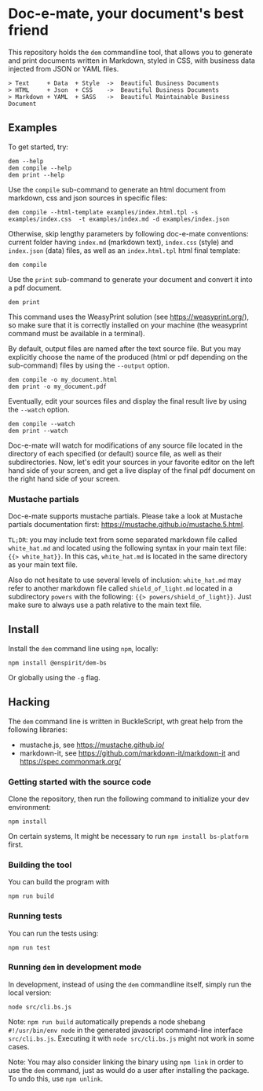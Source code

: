 # Doc-e-mate, your document's best friend

This repository holds the `dem` commandline tool, that allows you to generate
and print documents written in Markdown, styled in CSS, with business data
injected from JSON or YAML files.

```
> Text     + Data  + Style  ->  Beautiful Business Documents
> HTML     + Json  + CSS    ->  Beautiful Business Documents
> Markdown + YAML  + SASS   ->  Beautiful Maintainable Business Document
```

## Examples

To get started, try:

```
dem --help
dem compile --help
dem print --help
```

Use the `compile` sub-command to generate an html document from markdown, css and
json sources in specific files:

```
dem compile --html-template examples/index.html.tpl -s examples/index.css  -t examples/index.md -d examples/index.json
```

Otherwise, skip lengthy parameters by following doc-e-mate conventions: current
folder having `index.md` (markdown text), `index.css` (style) and `index.json`
(data) files, as well as an `index.html.tpl` html final template:

```
dem compile
```

Use the `print` sub-command to generate your document and convert it into a
pdf document.

```
dem print
```

This command uses the WeasyPrint solution (see https://weasyprint.org/), so
make sure that it is correctly installed on your machine (the weasyprint command
must be available in a terminal).

By default, output files are named after the text source file. But you may
explicitly choose the name of the produced (html or pdf depending on the
sub-command) files by using the `--output` option.

```
dem compile -o my_document.html
dem print -o my_document.pdf
```

Eventually, edit your sources files and display the final result live by using
the `--watch` option.

```
dem compile --watch
dem print --watch
```

Doc-e-mate will watch for modifications of any source file located in the
directory of each specified (or default) source file, as well as their
subdirectories. Now, let's edit your sources in your favorite editor on the left
hand side of your screen, and get a live display of the final pdf document on
the right hand side of your screen.

### Mustache partials

Doc-e-mate supports mustache partials. Please take a look at Mustache partials documentation first: https://mustache.github.io/mustache.5.html.

`TL;DR`: you may include text from some separated markdown file called `white_hat.md` and located using the following syntax in your main text file: `{{> white_hat}}`. In this cas, `white_hat.md` is located in the same directory as your main text file.

Also do not hesitate to use several levels of inclusion: `white_hat.md` may refer to another markdown file called `shield_of_light.md` located in a subdirectory `powers` with the following: `{{> powers/shield_of_light}}`. Just make sure to always use a path relative to the main text file.

## Install

Install the `dem` command line using `npm`, locally:

```
npm install @enspirit/dem-bs
```

Or globally using the `-g` flag.

## Hacking

The `dem` command line is written in BuckleScript, wth great help from the
following libraries:
* mustache.js, see https://mustache.github.io/
* markdown-it, see https://github.com/markdown-it/markdown-it and https://spec.commonmark.org/

### Getting started with the source code

Clone the repository, then run the following command to initialize your dev
environment:

```
npm install
```

On certain systems, It might be necessary to run `npm install bs-platform`
first.

### Building the tool

You can build the program with

```
npm run build
```

### Running tests

You can run the tests using:

```
npm run test
```

### Running `dem` in development mode

In development, instead of using the `dem` commandline itself, simply run the
local version:

```
node src/cli.bs.js
```

Note: `npm run build` automatically prepends a node shebang `#!/usr/bin/env node`
in the generated javascript command-line interface `src/cli.bs.js`. Executing it
with `node src/cli.bs.js` might not work in some cases.

Note: You may also consider linking the binary using `npm link` in order to use
the `dem` command, just as would do a user after installing the package. To undo
this, use `npm unlink`.
